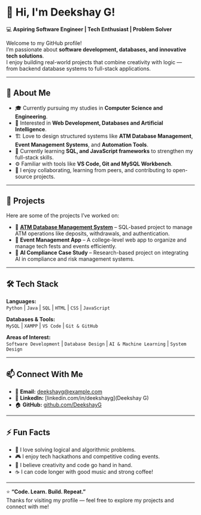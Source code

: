 # 👋 Hi, I'm Deekshay G!

💻 **Aspiring Software Engineer | Tech Enthusiast | Problem Solver**

Welcome to my GitHub profile!  
I’m passionate about **software development, databases, and innovative tech solutions**.  
I enjoy building real-world projects that combine creativity with logic — from backend database systems to full-stack applications.

---

## 🚀 About Me

- 🎓 Currently pursuing my studies in **Computer Science and Engineering**.  
- 🧠 Interested in **Web Development, Databases and Artificial Intelligence**.  
- 🏗️ Love to design structured systems like **ATM Database Management**, **Event Management Systems**, and **Automation Tools**.  
- 🌱 Currently learning **SQL, and JavaScript frameworks** to strengthen my full-stack skills.  
- ⚙️ Familiar with tools like **VS Code, Git and MySQL Workbench**.  
- 💬 I enjoy collaborating, learning from peers, and contributing to open-source projects.

---

## 🧩 Projects

Here are some of the projects I’ve worked on:

- 🏧 **[ATM Database Management System](#)** – SQL-based project to manage ATM operations like deposits, withdrawals, and authentication.  
- 📅 **Event Management App** – A college-level web app to organize and manage tech fests and events efficiently.  
- 🤖 **AI Compliance Case Study** – Research-based project on integrating AI in compliance and risk management systems.  

---

## 🛠️ Tech Stack

**Languages:**  
`Python` | `Java` | `SQL` | `HTML` | `CSS` | `JavaScript`

**Databases & Tools:**  
`MySQL` | `XAMPP` | `VS Code` | `Git & GitHub`

**Areas of Interest:**  
`Software Development` | `Database Design` | `AI & Machine Learning` | `System Design`

---

## 📫 Connect With Me

- 📧 **Email:** [deekshayg@example.com](mailto:deekshayg17@gmail.com)  
- 💼 **LinkedIn:** [linkedin.com/in/deekshayg](Deekshay G)   
- 🏠 **GitHub:** [github.com/DeekshayG](DeekshayG)

---

## ⚡ Fun Facts

- 🧩 I love solving logical and algorithmic problems.  
- 🎮 I enjoy tech hackathons and competitive coding events.  
- 🎨 I believe creativity and code go hand in hand.  
- ☕ I can code longer with good music and strong coffee!

---

⭐ **“Code. Learn. Build. Repeat.”**  
Thanks for visiting my profile — feel free to explore my projects and connect with me!
